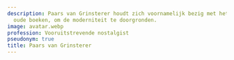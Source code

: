 ```yaml
---
description: Paars van Grinsterer houdt zich voornamelijk bezig met het lezen van
  oude boeken, om de moderniteit te doorgronden.
image: avatar.webp
profession: Vooruitstrevende nostalgist
pseudonym: true
title: Paars van Grinsterer
---
```

